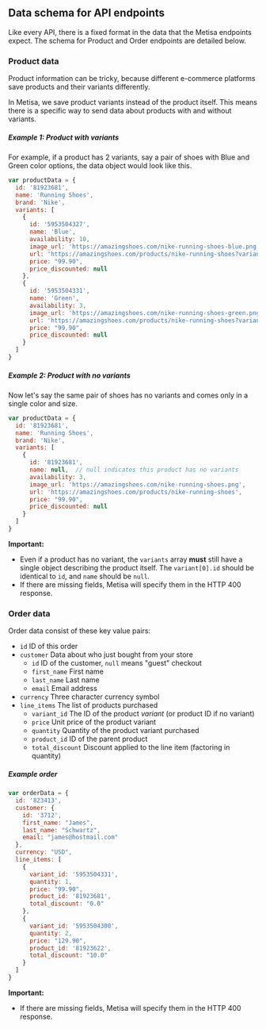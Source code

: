 ## Data schema for API endpoints

Like every API, there is a fixed format in the data that the Metisa endpoints expect. The schema for Product and Order endpoints are detailed below.

### Product data

Product information can be tricky, because different e-commerce platforms save products and their variants differently.

In Metisa, we save product variants instead of the product itself. This means there is a specific way to send data about products with and without variants.

##### Example 1: Product with variants

For example, if a product has 2 variants, say a pair of shoes with Blue and Green color options, the data object would look like this.

```js
var productData = {
  id: '81923681',
  name: 'Running Shoes',
  brand: 'Nike',
  variants: [
    {
      id: '5953504327',
      name: 'Blue',
      availability: 10,
      image_url: 'https://amazingshoes.com/nike-running-shoes-blue.png',
      url: 'https://amazingshoes.com/products/nike-running-shoes?variant_id=5953504327',
      price: "99.90",
      price_discounted: null
    },
    {
      id: '5953504331',
      name: 'Green',
      availability: 3,
      image_url: 'https://amazingshoes.com/nike-running-shoes-green.png',
      url: 'https://amazingshoes.com/products/nike-running-shoes?variant_id=5953504331',
      price: "99.90",
      price_discounted: null
    }
  ]
}
```

##### Example 2: Product with no variants

Now let's say the same pair of shoes has no variants and comes only in a single color and size.

```js
var productData = {
  id: '81923681',
  name: 'Running Shoes',
  brand: 'Nike',
  variants: [
    {
      id: '81923681',
      name: null,  // null indicates this product has no variants
      availability: 3,
      image_url: 'https://amazingshoes.com/nike-running-shoes.png',
      url: 'https://amazingshoes.com/products/nike-running-shoes',
      price: "99.90",
      price_discounted: null
    }
  ]
}
```

**Important:**
- Even if a product has no variant, the `variants` array **must** still have a single object describing the product itself. The `variant[0].id` should be identical to `id`, and `name` should be `null`.
- If there are missing fields, Metisa will specify them in the HTTP 400 response.

### Order data

Order data consist of these key value pairs:
- `id` ID of this order
- `customer` Data about who just bought from your store
  - `id` ID of the customer, `null` means "guest" checkout
  - `first_name` First name
  - `last_name` Last name
  - `email` Email address
- `currency` Three character currency symbol
- `line_items` The list of products purchased
  - `variant_id` The ID of the product _variant_ (or product ID if no variant)
  - `price` Unit price of the product variant
  - `quantity` Quantity of the product variant purchased
  - `product_id` ID of the parent product
  - `total_discount` Discount applied to the line item (factoring in quantity)

##### Example order

```js
var orderData = {
  id: '823413',
  customer: {
    id: '3712',
    first_name: "James",
    last_name: "Schwartz",
    email: "james@hostmail.com"
  },
  currency: "USD",
  line_items: [
    {
      variant_id: '5953504331',
      quantity: 1,
      price: "99.90",
      product_id: '81923681',
      total_discount: "0.0"
    },
    {
      variant_id: '5953504300',
      quantity: 2,
      price: "129.90",
      product_id: '81923622',
      total_discount: "10.0"
    }
  ]
}
```

**Important:**
- If there are missing fields, Metisa will specify them in the HTTP 400 response.
